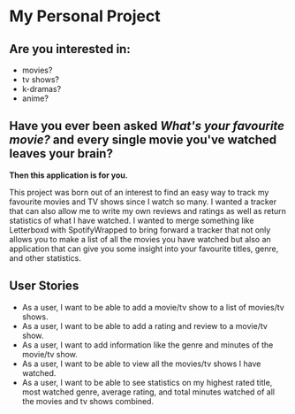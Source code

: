 # My Personal Project

## Are you interested in:
- movies?
- tv shows?
- k-dramas?
- anime? 

## Have you ever been asked *What's your favourite movie?* and every single movie you've watched leaves your brain?

**Then this application is for you.**

This project was born out of an interest to find an easy way to track my favourite movies and TV shows
since I watch so many. I wanted a tracker that can also allow me to write my own reviews and ratings as well
as return statistics of what I have watched. I wanted to merge something like Letterboxd with SpotifyWrapped to bring 
forward a tracker that not only allows you to make a list of all the movies you have watched but also an application 
that can give you some insight into your favourite titles, genre, and other statistics.


## User Stories

- As a user, I want to be able to add a movie/tv show to a list of movies/tv shows.
- As a user, I want to be able to add a rating and review to a movie/tv show.
- As a user, I want to add information like the genre and minutes of the movie/tv show.
- As a user, I want to be able to view all the movies/tv shows I have watched.
- As a user, I want to be able to see statistics on my highest rated title, most watched genre, average rating, 
and total minutes watched of all the movies and tv shows combined.


